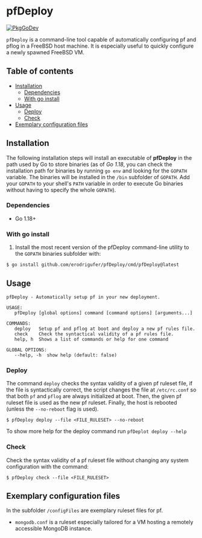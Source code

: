 # pfDeploy
[![PkgGoDev](https://pkg.go.dev/badge/github.com/erodrigufer/pfDeploy/cmd/pfDeploy)](https://pkg.go.dev/github.com/erodrigufer/pfDeploy/cmd/pfDeploy)

`pfDeploy` is a command-line tool capable of automatically configuring pf and pflog in a FreeBSD host machine. It is especially useful to quickly configure a newly spawned FreeBSD VM.

## Table of contents

<!-- vim-markdown-toc GFM -->

* [Installation](#installation)
	- [Dependencies](#dependencies)
	- [With go install](#with-go-install)
* [Usage](#usage)
	- [Deploy](#deploy)
	- [Check](#check)
* [Exemplary configuration files](#exemplary-configuration-files)

<!-- vim-markdown-toc -->

## Installation
The following installation steps will install an executable of **pfDeploy** in the path used by Go to store binaries (as of _Go 1.18_, you can check the installation path for binaries by running `go env` and looking for the `GOPATH` variable. The binaries will be installed in the `/bin` subfolder of `GOPATH`. Add your `GOPATH` to your shell's `PATH` variable in order to execute Go binaries without having to specify the whole `GOPATH`).

### Dependencies
* Go 1.18+

### With go install
1. Install the most recent version of the pfDeploy command-line utility to the `GOPATH` binaries subfolder with: 

```
$ go install github.com/erodrigufer/pfDeploy/cmd/pfDeploy@latest
```

## Usage
```
pfDeploy - Automatically setup pf in your new deployment.

USAGE:
   pfDeploy [global options] command [command options] [arguments...]

COMMANDS:
   deploy   Setup pf and pflog at boot and deploy a new pf rules file.
   check    Check the syntactical validity of a pf rules file.
   help, h  Shows a list of commands or help for one command

GLOBAL OPTIONS:
   --help, -h  show help (default: false)
```

### Deploy
The command `deploy` checks the syntax validity of a given pf ruleset file, if the file is syntactically correct, the script changes the file at `/etc/rc.conf` so that both `pf` and `pflog` are always initialized at boot. Then, the given pf ruleset file is used as the new pf ruleset. Finally, the host is rebooted (unless the `--no-reboot` flag is used).

```
$ pfDeploy deploy --file <FILE_RULESET> --no-reboot
```

To show more help for the deploy command run `pfDeplot deploy --help`

### Check
Check the syntax validity of a pf ruleset file without changing any system configuration with the command: 

```
$ pfDeploy check --file <FILE_RULESET>
```

## Exemplary configuration files
In the subfolder `/configFiles` are exemplary ruleset files for pf.

* `mongodb.conf` is a ruleset especially tailored for a VM hosting a remotely accessible MongoDB instance.
